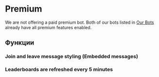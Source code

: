 # Premium

We are not offering a paid premium bot. Both of our bots listed in [Our Bots](/bg/getting-started/our-bots.md) already have all premium features enabled.

## Функции

### Join and leave message styling (Embedded messages)

### Leaderboards are refreshed every 5 minutes
